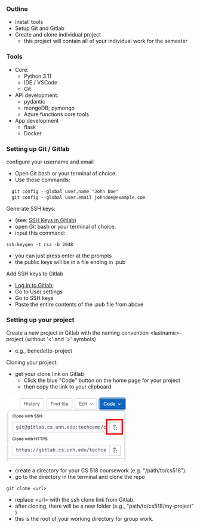 ### Outline

* Install tools
* Setup Git and Gitlab
* Create and clone individual project
  - this project will contain all of your individual work for the semester

### Tools

* Core:
    * Python 3.11
    * IDE / VSCode
    * Git
* API development:
    * pydantic
    * mongoDB; pymongo
    * Azure functions core tools
* App development
    * flask
    * Docker

### Setting up Git / Gitlab

configure your username and email

* Open Git bash or your terminal of choice.  
* Use these commands:  
```
  git config --global user.name "John Doe"  
  git config --global user.email johndoe@example.com
```

Generate SSH keys:

* (see: [SSH Keys in Gitlab](https://gitlab.cs.unh.edu/help/user/ssh.md))  
* open Git bash or your terminal of choice. 
* input this command:   
```
ssh-keygen -t rsa -b 2048  
```
* you can just press enter at the prompts
* the public keys will be in a file ending in .pub

Add SSH keys to Gitlab

* [Log in to Gitlab](https://gitlab.cs.unh.edu/users/sign_in);   
* Go to User settings
* Go to SSH keys  
* Paste the entire contents of the .pub file from above

### Setting up your project

<!-- Joining your team

* You will be already added to your group, but won't be able to access it at first  
* One person per group, create a new project.  
* Now you should be able to access the group project. -->

Create a new project in Gitlab with the naming convention \<lastname\>-project (without '<' and '>' symbols)
  - e.g., benedetto-project

Cloning your project:

* get your clone link on Gitlab
  * Click the blue "Code" button on the home page for your project
  * then copy the link to your clipboard

![clone link](clone-link.png)

* create a directory for your CS 518 coursework (e.g. "/path/to/cs518").
* go to the directory in the terminal and clone the repo  

```
git clone <url>  
```
* replace \<url\> with the ssh clone link from Gitlab.
* after cloning, there will be a new folder (e.g., "path/to/cs518/my-project" )
* this is the root of your working directory for group work.
